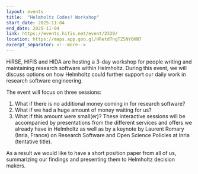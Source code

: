 ```yaml
---
layout: events
title:  "Helmholtz Codes! Workshop"
start_date: 2025-11-04
end_date: 2025-11-04
link: https://events.hifis.net/event/2329/
location: https://maps.app.goo.gl/HRetdTngTZSNY6KN7
excerpt_separator: <!--more-->
---
```




HiRSE, HIFIS and HIDA are hosting a 3-day workshop for people writing and maintaining research software within Helmholtz. During this event, we will discuss options on how Helmholtz could further support our daily work in research software engineering. 
<!--more-->

The event will focus on three sessions:
1. What if there is no additional money coming in for research software?
2. What if we had a huge amount of money waiting for us?
3. What if this amount were small(er)?
These interactive sessions will be accompanied by presentations from the different services and offers we already have in Helmholtz as well as by a keynote by Laurent Romary (Inria, France) on Research Software and Open Science Policies at Inria (tentative title).

As a result we would like to have a short position paper from all of us, summarizing our findings and presenting them to Helmholtz decision makers.
